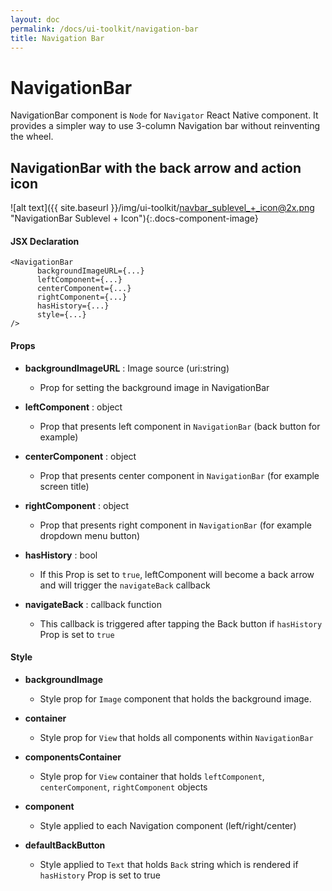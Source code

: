 ```yaml
---
layout: doc
permalink: /docs/ui-toolkit/navigation-bar
title: Navigation Bar
---
```


# NavigationBar

NavigationBar component is `Node` for `Navigator` React Native component. 
It provides a simpler way to use 3-column Navigation bar without reinventing the wheel.

## NavigationBar with the back arrow and action icon
![alt text]({{ site.baseurl }}/img/ui-toolkit/navbar_sublevel_+_icon@2x.png "NavigationBar Sublevel + Icon"){:.docs-component-image}


#### JSX Declaration
```JSX
<NavigationBar
      backgroundImageURL={...}
      leftComponent={...}
      centerComponent={...}
      rightComponent={...}
      hasHistory={...}
      style={...}
/>
```

#### Props

* **backgroundImageURL** : Image source (uri:string)
  - Prop for setting the background image in NavigationBar
  
* **leftComponent** : object  
  - Prop that presents left component in `NavigationBar` (back button for example)

* **centerComponent** : object  
  - Prop that presents center component in `NavigationBar` (for example screen title)

* **rightComponent** : object
  - Prop that presents right component in `NavigationBar` (for example dropdown menu button)

* **hasHistory** : bool
  - If this Prop is set to `true`, leftComponent will become a back arrow and will trigger the `navigateBack` callback

* **navigateBack** : callback function
  - This callback is triggered after tapping the Back button if `hasHistory` Prop is set to `true`  

#### Style

* **backgroundImage**
  - Style prop for `Image` component that holds the background image. 
  
* **container**
  - Style prop for `View` that holds all components within `NavigationBar`
  
* **componentsContainer**
  - Style prop for `View` container that holds `leftComponent`, `centerComponent`, `rightComponent` objects
  
* **component**
  - Style applied to each Navigation component (left/right/center)
  
* **defaultBackButton**
  - Style applied to `Text` that holds `Back` string which is rendered if `hasHistory` Prop is set to true  
